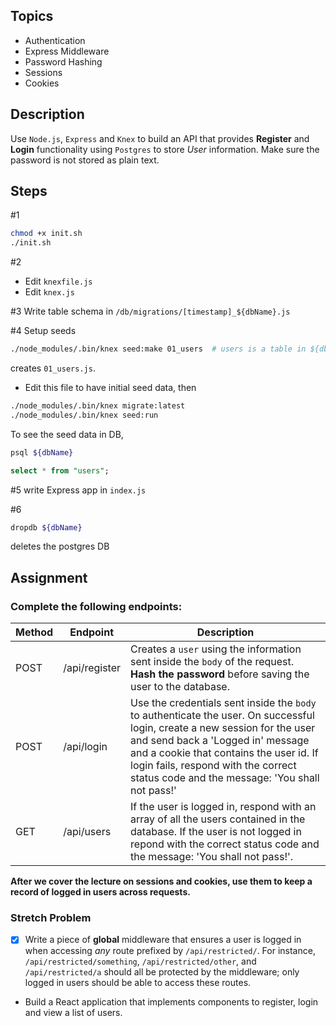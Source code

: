 ## Topics

- Authentication
- Express Middleware
- Password Hashing
- Sessions
- Cookies

## Description

Use `Node.js`, `Express` and `Knex` to build an API that provides **Register** and **Login** functionality using `Postgres` to store _User_ information. Make sure the password is not stored as plain text.

## Steps

#1 
```bash
chmod +x init.sh
./init.sh
```

#2 
- Edit `knexfile.js`
- Edit `knex.js`

#3 Write table schema in `/db/migrations/[timestamp]_${dbName}.js`

#4 Setup seeds
```bash
./node_modules/.bin/knex seed:make 01_users  # users is a table in ${dbName}
```
creates `01_users.js`. 

- Edit this file to have initial seed data, then

```bash
./node_modules/.bin/knex migrate:latest
./node_modules/.bin/knex seed:run
```

To see the seed data in DB,
```bash
psql ${dbName}
```

```sql
select * from "users";
```

#5 write Express app in `index.js`

#6
```bash
dropdb ${dbName}
```
deletes the postgres DB


## Assignment

### Complete the following endpoints:

| Method | Endpoint      | Description                                                                                                                                                                                                                                                                                         |
| ------ | ------------- | --------------------------------------------------------------------------------------------------------------------------------------------------------------------------------------------------------------------------------------------------------------------------------------------------- |
| POST   | /api/register | Creates a `user` using the information sent inside the `body` of the request. **Hash the password** before saving the user to the database.                                                                                                                                                         |
| POST   | /api/login    | Use the credentials sent inside the `body` to authenticate the user. On successful login, create a new session for the user and send back a 'Logged in' message and a cookie that contains the user id. If login fails, respond with the correct status code and the message: 'You shall not pass!' |
| GET    | /api/users    | If the user is logged in, respond with an array of all the users contained in the database. If the user is not logged in repond with the correct status code and the message: 'You shall not pass!'.                                                                                                |

**After we cover the lecture on **sessions** and **cookies**, use them to keep a record of logged in users across requests.**

### Stretch Problem

- [x] Write a piece of **global** middleware that ensures a user is logged in when accessing _any_ route prefixed by `/api/restricted/`. For instance, `/api/restricted/something`, `/api/restricted/other`, and `/api/restricted/a` should all be protected by the middleware; only logged in users should be able to access these routes.
- Build a React application that implements components to register, login and view a list of users.
